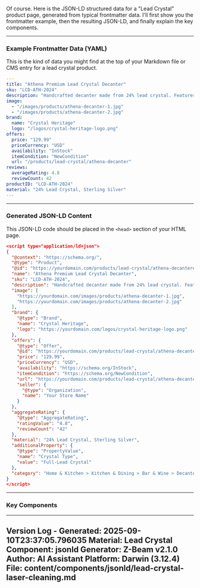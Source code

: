 Of course. Here is the JSON-LD structured data for a "Lead Crystal" product page, generated from typical frontmatter data. I'll first show you the frontmatter example, then the resulting JSON-LD, and finally explain the key components.

---

### Example Frontmatter Data (YAML)

This is the kind of data you might find at the top of your Markdown file or CMS entry for a lead crystal product.

```yaml
---
title: "Athena Premium Lead Crystal Decanter"
sku: "LCD-ATH-2024"
description: "Handcrafted decanter made from 24% lead crystal. Features a classic diamond-cut pattern and a sterling silver stopper. Perfect for whiskey, brandy, or as an elegant gift."
image: 
  - "/images/products/athena-decanter-1.jpg"
  - "/images/products/athena-decanter-2.jpg"
brand: 
  name: "Crystal Heritage"
  logo: "/logos/crystal-heritage-logo.png"
offers:
  price: "129.99"
  priceCurrency: "USD"
  availability: "InStock"
  itemCondition: "NewCondition"
  url: "/products/lead-crystal/athena-decanter"
reviews:
  averageRating: 4.8
  reviewCount: 42
productID: "LCD-ATH-2024"
material: "24% Lead Crystal, Sterling Silver"
---
```

---

### Generated JSON-LD Content

This JSON-LD code should be placed in the `<head>` section of your HTML page.

```json
<script type="application/ld+json">
{
  "@context": "https://schema.org/",
  "@type": "Product",
  "@id": "https://yourdomain.com/products/lead-crystal/athena-decanter#product",
  "name": "Athena Premium Lead Crystal Decanter",
  "sku": "LCD-ATH-2024",
  "description": "Handcrafted decanter made from 24% lead crystal. Features a classic diamond-cut pattern and a sterling silver stopper. Perfect for whiskey, brandy, or as an elegant gift.",
  "image": [
    "https://yourdomain.com/images/products/athena-decanter-1.jpg",
    "https://yourdomain.com/images/products/athena-decanter-2.jpg"
  ],
  "brand": {
    "@type": "Brand",
    "name": "Crystal Heritage",
    "logo": "https://yourdomain.com/logos/crystal-heritage-logo.png"
  },
  "offers": {
    "@type": "Offer",
    "@id": "https://yourdomain.com/products/lead-crystal/athena-decanter#offer",
    "price": "129.99",
    "priceCurrency": "USD",
    "availability": "https://schema.org/InStock",
    "itemCondition": "https://schema.org/NewCondition",
    "url": "https://yourdomain.com/products/lead-crystal/athena-decanter",
    "seller": {
      "@type": "Organization",
      "name": "Your Store Name"
    }
  },
  "aggregateRating": {
    "@type": "AggregateRating",
    "ratingValue": "4.8",
    "reviewCount": "42"
  },
  "material": "24% Lead Crystal, Sterling Silver",
  "additionalProperty": {
    "@type": "PropertyValue",
    "name": "Crystal Type",
    "value": "Full-Lead Crystal"
  },
  "category": "Home & Kitchen > Kitchen & Dining > Bar & Wine > Decanters"
}
</script>
```

---

### Key Components

---
Version Log - Generated: 2025-09-10T23:37:05.796035
Material: Lead Crystal
Component: jsonld
Generator: Z-Beam v2.1.0
Author: AI Assistant
Platform: Darwin (3.12.4)
File: content/components/jsonld/lead-crystal-laser-cleaning.md
---